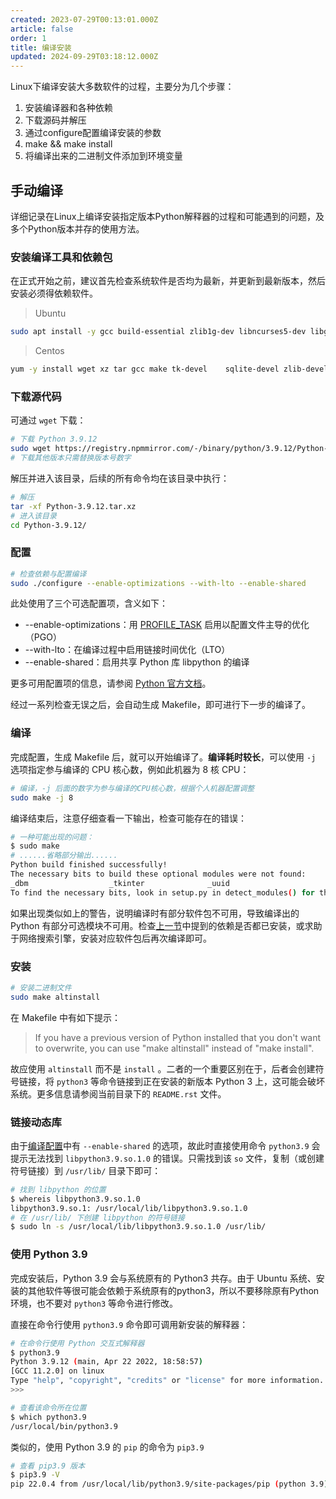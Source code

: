 ```yaml
---
created: 2023-07-29T00:13:01.000Z
article: false
order: 1
title: 编译安装
updated: 2024-09-29T03:18:12.000Z
---
```

Linux下编译安装大多数软件的过程，主要分为几个步骤：

1. 安装编译器和各种依赖
2. 下载源码并解压
3. 通过configure配置编译安装的参数
4. make && make install
5. 将编译出来的二进制文件添加到环境变量

## 手动编译

详细记录在Linux上编译安装指定版本Python解释器的过程和可能遇到的问题，及多个Python版本并存的使用方法。

### 安装编译工具和依赖包

在正式开始之前，建议首先检查系统软件是否均为最新，并更新到最新版本，然后安装必须得依赖软件。

> Ubuntu

```bash
sudo apt install -y gcc build-essential zlib1g-dev libncurses5-dev libgdbm-dev libnss3-dev libssl-dev libreadline-dev libffi-dev libbz2-dev liblzma-dev sqlite3 libsqlite3-dev tk-dev uuid-dev libgdbm-compat-dev

```

> Centos

```bash
yum -y install wget xz tar gcc make tk-devel    sqlite-devel zlib-devel readline-devel openssl-devel curl-devel tk-devel gdbm-devel  xz-devel  bzip2-devel
```

### 下载源代码

可通过 `wget` 下载：

```bash
# 下载 Python 3.9.12
sudo wget https://registry.npmmirror.com/-/binary/python/3.9.12/Python-3.9.12.tar.xz  /opt
# 下载其他版本只需替换版本号数字
```

解压并进入该目录，后续的所有命令均在该目录中执行：

```bash
# 解压
tar -xf Python-3.9.12.tar.xz
# 进入该目录
cd Python-3.9.12/
```

### 配置

```bash
# 检查依赖与配置编译
sudo ./configure --enable-optimizations --with-lto --enable-shared
```

此处使用了三个可选配置项，含义如下：

- --enable-optimizations：用 [PROFILE_TASK](https://docs.python.org/zh-cn/3/using/configure.html#envvar-PROFILE_TASK) 启用以配置文件主导的优化（PGO）
- --with-lto：在编译过程中启用链接时间优化（LTO）
- --enable-shared：启用共享 Python 库 libpython 的编译

更多可用配置项的信息，请参阅 [Python 官方文档](https://docs.python.org/zh-cn/3/using/configure.html)。

经过一系列检查无误之后，会自动生成 Makefile，即可进行下一步的编译了。

### 编译

完成配置，生成 Makefile 后，就可以开始编译了。**编译耗时较长**，可以使用 `-j` 选项指定参与编译的 CPU 核心数，例如此机器为 8 核 CPU：

```bash
# 编译，-j 后面的数字为参与编译的CPU核心数，根据个人机器配置调整
sudo make -j 8
```

编译结束后，注意仔细查看一下输出，检查可能存在的错误：

```bash
# 一种可能出现的问题：
$ sudo make
# ......省略部分输出......
Python build finished successfully!
The necessary bits to build these optional modules were not found:
_dbm                  _tkinter              _uuid              
To find the necessary bits, look in setup.py in detect_modules() for the module's name.
```

如果出现类似如上的警告，说明编译时有部分软件包不可用，导致编译出的 Python 有部分可选模块不可用。检查[上一节](https://zhuanlan.zhihu.com/write#安装其他依赖)中提到的依赖是否都已安装，或求助于网络搜索引擎，安装对应软件包后再次编译即可。

### 安装

```bash
# 安装二进制文件
sudo make altinstall
```

在 Makefile 中有如下提示：

> If you have a previous version of Python installed that you don't want to overwrite, you can use "make altinstall" instead of "make install".

故应使用 `altinstall` 而不是 `install` 。二者的一个重要区别在于，后者会创建符号链接，将 `python3` 等命令链接到正在安装的新版本 Python 3 上，这可能会破坏系统。更多信息请参阅当前目录下的 `README.rst` 文件。

### 链接动态库

由于[编译配置](https://zhuanlan.zhihu.com/write#配置)中有 `--enable-shared` 的选项，故此时直接使用命令 `python3.9` 会提示无法找到 `libpython3.9.so.1.0` 的错误。只需找到该 `so` 文件，复制（或创建符号链接）到 `/usr/lib/` 目录下即可：

```bash
# 找到 libpython 的位置
$ whereis libpython3.9.so.1.0
libpython3.9.so.1: /usr/local/lib/libpython3.9.so.1.0
# 在 /usr/lib/ 下创建 libpython 的符号链接
$ sudo ln -s /usr/local/lib/libpython3.9.so.1.0 /usr/lib/
```

### 使用 Python 3.9

完成安装后，Python 3.9 会与系统原有的 Python3 共存。由于 Ubuntu 系统、安装的其他软件等很可能会依赖于系统原有的python3，所以不要移除原有Python 环境，也不要对 `python3` 等命令进行修改。

直接在命令行使用 `python3.9` 命令即可调用新安装的解释器：

```bash
# 在命令行使用 Python 交互式解释器
$ python3.9
Python 3.9.12 (main, Apr 22 2022, 18:58:57) 
[GCC 11.2.0] on linux
Type "help", "copyright", "credits" or "license" for more information.
>>>

# 查看该命令所在位置
$ which python3.9
/usr/local/bin/python3.9
```

类似的，使用 Python 3.9 的 `pip` 的命令为 `pip3.9`

```bash
# 查看 pip3.9 版本
$ pip3.9 -V
pip 22.0.4 from /usr/local/lib/python3.9/site-packages/pip (python 3.9)
```
